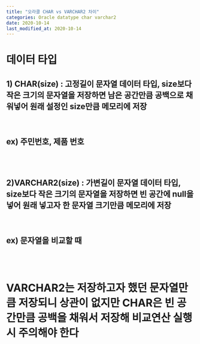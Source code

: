 ```yaml
---
title: "오라클 CHAR vs VARCHAR2 차이"
categories: Oracle datatype char varchar2
date: 2020-10-14
last_modified_at: 2020-10-14
---
```



# 데이터 타입
## 1) CHAR(size) : 고정길이 문자열 데이터 타입, size보다 작은 크기의 문자열을 저장하면 남은 공간만큼 공백으로 채워넣어 원래 설정인 size만큼 메모리에 저장 
<br/>

## ex) 주민번호, 제품 번호 
<br/> <br/>

## 2)VARCHAR2(size) : 가변길이 문자열 데이터 타입, size보다 작은 크기의 문자열을 저장하면 빈 공간에 null을 넣어 원래 넣고자 한 문자열 크기만큼 메모리에 저장
<br/>

## ex) 문자열을 비교할 때
<br/> <br/>




# VARCHAR2는 저장하고자 했던 문자열만큼 저장되니 상관이 없지만 CHAR은 빈 공간만큼 공백을 채워서 저장해 비교연산 실행시 주의해야 한다

